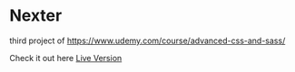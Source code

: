 # Nexter

third project of https://www.udemy.com/course/advanced-css-and-sass/

Check it out here [Live Version](https://herzogmatthias.github.io/nexter/)
